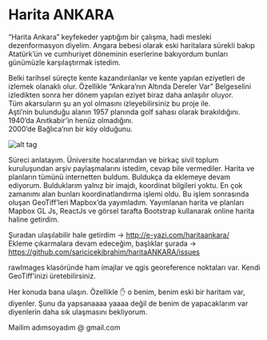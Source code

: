 # Harita ANKARA

“Harita Ankara” keyfekeder yaptığım bir çalışma, hadi mesleki dezenformasyon diyelim.
Angara bebesi olarak eski haritalara sürekli bakıp Atatürk’ün ve cumhuriyet döneminin eserlerine bakıyordum bunları günümüzle karşılaştırmak istedim.

Belki tarihsel süreçte kente kazandırılanlar ve kente yapılan eziyetleri de izlemek olanaklı olur.
Özellikle “Ankara’nın Altında Dereler Var” Belgeselini izledikten sonra her dönem yapılan eziyet biraz daha anlaşılır oluyor.     
Tüm akarsuların şu an yol olmasını izleyebilirsiniz bu proje ile.     
Aşti’nin bulunduğu alanın 1957 planında golf sahası olarak bırakıldığını.     
1940’da Anıtkabir’in henüz olmadığını.     
2000’de Bağlıca’nın bir köy olduğunu.

![alt tag](http://e-yazi.com/images/haritaankara/4maps_sm.png)

Süreci anlatayım.
Üniversite hocalarımdan ve birkaç sivil toplum kuruluşundan arşiv paylaşmalarını istedim, cevap bile vermediler.
Harita ve planların tümünü internetten buldum.
Buldukça da eklemeye devam ediyorum.
Bulduklarım yalnız bir imajdı, koordinat bilgileri yoktu.
En çok zamanımı alan bunları koordinatlandırma işlemi oldu.
Bu işlem sonrasında oluşan GeoTiff’leri Mapbox’da yayımladım.
Yayımlanan harita ve planları Mapbox GL Js, ReactJs ve görsel tarafta Bootstrap kullanarak online harita haline getirdim.

Şuradan ulaşılabilir hale getirdim -> http://e-yazi.com/haritaankara/     
Ekleme çıkarmalara devam edeceğim, başlıklar şurada -> https://github.com/saricicekibrahim/haritaANKARA/issues     

rawImages klasöründe ham imajlar ve qgis georeference noktaları var. Kendi GeoTiff'inizi üretebilirsiniz.

Her konuda bana ulaşın.
Özellikle ✋ o benim, benim eski bir haritam var, diyenler.
Şunu da yapsanaaaa yaaaa değil de benim de yapacaklarım var diyenlerin daha sık ulaşmasını bekliyorum. 

Mailim adımsoyadım @ gmail.com

